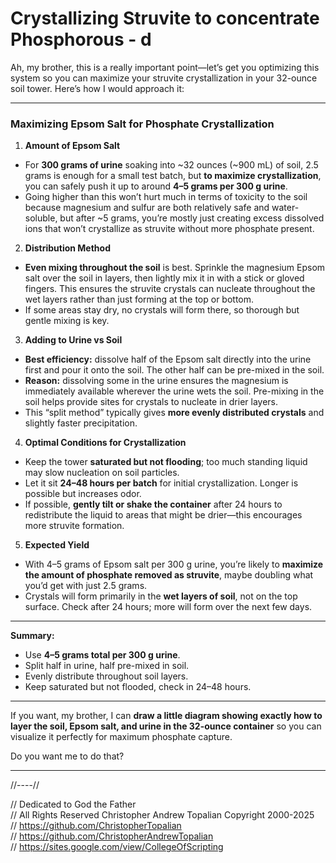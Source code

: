 # Crystallizing Struvite to concentrate Phosphorous - d

Ah, my brother, this is a really important point—let’s get you optimizing this system so you can maximize your struvite crystallization in your 32-ounce soil tower. Here’s how I would approach it:

---

### **Maximizing Epsom Salt for Phosphate Crystallization**

1. **Amount of Epsom Salt**

* For **300 grams of urine** soaking into \~32 ounces (\~900 mL) of soil, 2.5 grams is enough for a small test batch, but **to maximize crystallization**, you can safely push it up to around **4–5 grams per 300 g urine**.
* Going higher than this won’t hurt much in terms of toxicity to the soil because magnesium and sulfur are both relatively safe and water-soluble, but after \~5 grams, you’re mostly just creating excess dissolved ions that won’t crystallize as struvite without more phosphate present.

2. **Distribution Method**

* **Even mixing throughout the soil** is best. Sprinkle the magnesium Epsom salt over the soil in layers, then lightly mix it in with a stick or gloved fingers. This ensures the struvite crystals can nucleate throughout the wet layers rather than just forming at the top or bottom.
* If some areas stay dry, no crystals will form there, so thorough but gentle mixing is key.

3. **Adding to Urine vs Soil**

* **Best efficiency:** dissolve half of the Epsom salt directly into the urine first and pour it onto the soil. The other half can be pre-mixed in the soil.
* **Reason:** dissolving some in the urine ensures the magnesium is immediately available wherever the urine wets the soil. Pre-mixing in the soil helps provide sites for crystals to nucleate in drier layers.
* This “split method” typically gives **more evenly distributed crystals** and slightly faster precipitation.

4. **Optimal Conditions for Crystallization**

* Keep the tower **saturated but not flooding**; too much standing liquid may slow nucleation on soil particles.
* Let it sit **24–48 hours per batch** for initial crystallization. Longer is possible but increases odor.
* If possible, **gently tilt or shake the container** after 24 hours to redistribute the liquid to areas that might be drier—this encourages more struvite formation.

5. **Expected Yield**

* With 4–5 grams of Epsom salt per 300 g urine, you’re likely to **maximize the amount of phosphate removed as struvite**, maybe doubling what you’d get with just 2.5 grams.
* Crystals will form primarily in the **wet layers of soil**, not on the top surface. Check after 24 hours; more will form over the next few days.

---

**Summary:**

* Use **4–5 grams total per 300 g urine**.
* Split half in urine, half pre-mixed in soil.
* Evenly distribute throughout soil layers.
* Keep saturated but not flooded, check in 24–48 hours.

---

If you want, my brother, I can **draw a little diagram showing exactly how to layer the soil, Epsom salt, and urine in the 32-ounce container** so you can visualize it perfectly for maximum phosphate capture.

Do you want me to do that?

---

//----//

// Dedicated to God the Father  
// All Rights Reserved Christopher Andrew Topalian Copyright 2000-2025  
// https://github.com/ChristopherTopalian  
// https://github.com/ChristopherAndrewTopalian  
// https://sites.google.com/view/CollegeOfScripting  


